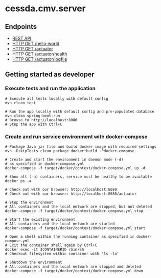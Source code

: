 # cessda.cmv.server

## Endpoints
 * [REST API](http://localhost:8080/)
 * [HTTP GET /hello-world](http://localhost:8080/hello-world)
 * [HTTP GET /actuator](http://localhost:8080/actuator)
 * [HTTP GET /actuator/health](http://localhost:8080/actuator/health)
 * [HTTP GET /actuator/logfile](http://localhost:8080/actuator/logfile)

## Getting started as developer

### Execute tests and run the application

```
# Execute all tests locally with default config
mvn clean test

# Run the app locally with default config and pre-populated database
mvn clean spring-boot:run
# Browse to http://localhost:8080 
# Stop the app with Ctrl+C
```

### Create and run service environment with docker-compose

```
# Package Java jar file and build docker image with required settings
mvn -DskipTests clean package docker:build -Pdocker-compose

# Create and start the environment in daemon mode (-d)
# as specified in docker-compose.yml
docker-compose -f target/docker/context/docker-compose.yml up -d

# Show all (-a) containers, service must be healthy to be available
docker ps -a

# Check out with our browser: http://localhost:8080
# Check out with our browser: http://localhost:8080/actuator

# Stop the environment
# All containers and the local network are stopped, but not deleted
docker-compose -f target/docker/context/docker-compose.yml stop

# Start the existing environment
# All containers and the local network are started
docker-compose -f target/docker/context/docker-compose.yml start

# Open a shell within the running container as specified in docker-compose.yml
# Exit the container shell again by Ctrl+C
docker exec -it $CONTAINERID /bin/sh
# Checkout filesystem within container with 'ls -la'

# Shutdown the environment
# All containers and the local network are stopped and deleted
docker-compose -f target/docker/context/docker-compose.yml down
```
